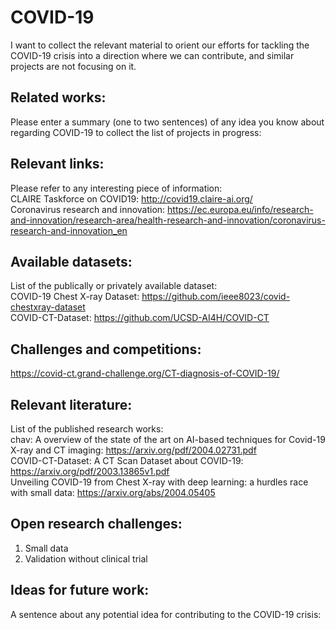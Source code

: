 # COVID-19
I want to collect the relevant material to orient our efforts for tackling the COVID-19 crisis into a direction where we can contribute, and similar projects are not focusing on it.

## Related works:
Please enter a summary (one to two sentences) of any idea you know about regarding COVID-19 to collect the list of projects in progress:  

## Relevant links:
Please refer to any interesting piece of information:  
CLAIRE Taskforce on COVID19: http://covid19.claire-ai.org/  
Coronavirus research and innovation: https://ec.europa.eu/info/research-and-innovation/research-area/health-research-and-innovation/coronavirus-research-and-innovation_en

## Available datasets:
List of the publically or privately available dataset:  
COVID-19 Chest X-ray Dataset: https://github.com/ieee8023/covid-chestxray-dataset  
COVID-CT-Dataset: https://github.com/UCSD-AI4H/COVID-CT

## Challenges and competitions:
https://covid-ct.grand-challenge.org/CT-diagnosis-of-COVID-19/

## Relevant literature:
List of the published research works:  
chav: A overview of the state of the art on AI-based techniques for Covid-19 X-ray and CT imaging: https://arxiv.org/pdf/2004.02731.pdf  
COVID-CT-Dataset: A CT Scan Dataset about COVID-19: https://arxiv.org/pdf/2003.13865v1.pdf  
Unveiling COVID-19 from Chest X-ray with deep learning: a hurdles race with small data: https://arxiv.org/abs/2004.05405

## Open research challenges:
1) Small data 
2) Validation without clinical trial

## Ideas for future work:
A sentence about any potential idea for contributing to the COVID-19 crisis:
